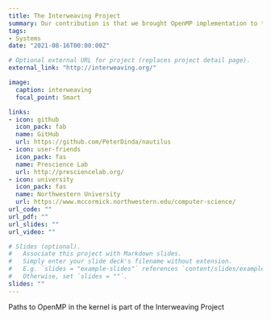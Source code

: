 ```yaml
---
title: The Interweaving Project
summary: Our contribution is that we brought OpenMP implementation to the kernel in three different approaches.
tags:
- Systems
date: "2021-08-16T00:00:00Z"

# Optional external URL for project (replaces project detail page).
external_link: "http://interweaving.org/"

image:
  caption: interweaving
  focal_point: Smart

links:
- icon: github
  icon_pack: fab
  name: GitHub
  url: https://github.com/PeterDinda/nautilus
- icon: user-friends
  icon_pack: fas
  name: Prescience Lab
  url: http://presciencelab.org/
- icon: university
  icon_pack: fas
  name: Northwestern University
  url: https://www.mccormick.northwestern.edu/computer-science/
url_code: ""
url_pdf: ""
url_slides: ""
url_video: ""

# Slides (optional).
#   Associate this project with Markdown slides.
#   Simply enter your slide deck's filename without extension.
#   E.g. `slides = "example-slides"` references `content/slides/example-slides.md`.
#   Otherwise, set `slides = ""`.
slides: ""
---
```


Paths to OpenMP in the kernel is part of the Interweaving Project
